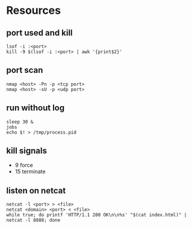 # Resources
## port used and kill
    lsof -i :<port>
    kill -9 $(lsof -i :<port> | awk '{print$2}'
## port scan 
    nmap <host> -Pn -p <tcp port>
    nmap <host> -sU -p <udp port>
##  run without log
    sleep 30 &
    jobs
    echo $! > /tmp/process.pid
## kill signals
- 9 force
- 15 terminate
## listen on netcat
    netcat -l <port> > <file>
    netcat <domain> <port> < <file>
    while true; do printf 'HTTP/1.1 200 OK\n\n%s' "$(cat index.html)" | netcat -l 8888; done
